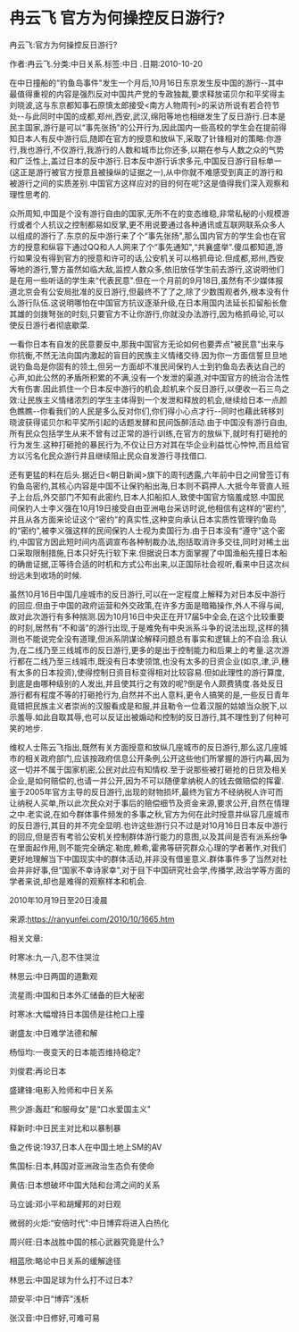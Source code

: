 # 冉云飞  官方为何操控反日游行?    
    
冉云飞:官方为何操控反日游行?    
作者:冉云飞.分类:中日关系.标签:中日 .日期:2010-10-20    
在中日撞船的“钓鱼岛事件"发生一个月后,10月16日东京发生反中国的游行--其中最值得重视的内容是强烈反对中国共产党的专政独裁,要求释放诺贝尔和平奖得主刘晓波,这与东京都知事石原慎太郎接受<南方人物周刊>的采访所说有若合符节处--与此同时中国的成都,郑州,西安,武汉,绵阳等地也相继发生了反日游行.日本是民主国家,游行是可以“事先张扬"的公开行为,因此国内一些高校的学生会在提前得知日本人有反中游行后,随即在官方的授意和放纵下,采取了针锋相对的策略:你游行,我也游行,不仅游行,我游行的人数和城市比你还多,以期在参与人数之众的气势和广泛性上,盖过日本的反中游行.日本反中游行诉求多元,中国反日游行目标单一(这正是游行被官方授意且被操纵的证据之一),从中你就不难感受到真正的游行和被游行之间的实质差别.中国官方这样应对的目的何在呢?这是值得我们深入观察和理性思考的.    
众所周知,中国是个没有游行自由的国家,无所不在的变态维稳,非常私秘的小规模游行或者个人抗议之控制都易如反掌,更不用说要通过各种通讯或互联网联系众多人以组成的游行了.东京的反中游行来了个“事先张扬",那么国内官方的学生会也在官方的授意和纵容下通过QQ和人人网来了个“事先通知",“共襄盛举".傻瓜都知道,游行如果没有得到官方的授意和许可的话,公安机关可以格抓毋论.但成都,郑州,西安等地的游行,警方虽然如临大敌,监控人数众多,依旧放任学生前去游行,这说明他们是在用一些听话的学生来“代表民意".但在一个月前的9月18日,虽然有不少媒体报道北京会有公安局批准的反日游行,但最终不了了之,除了少数围观者外,根本没有什么游行队伍.这说明哪怕在中国官方抗议逐渐升级,在日本用国内法延长扣留船长詹其雄的剑拨弩张的时刻,只要官方不让你游行,你就没办法游行,因为格抓毋论,可以使反日游行者彻底歇菜.    
一看你日本有自发的民意要反中,那我中国官方无论如何也要弄点“被民意"出来与你抗衡,不然无法向国内激起的盲目的民族主义情绪交待.因为你一方面信誓旦旦地说钓鱼岛是你固有的领土,但另一方面却不准民间保钓人士到钓鱼岛去表达自己的心声,如此公然的矛盾所积累的不满,没有一个发泄的渠道,对中国官方的统治合法性大有伤害.因此抓住一个日本反中游行的机会,趁机来个反日游行,以便收一石三鸟之效:让民族主义情绪浓烈的学生主体得到一个发泄和释放的机会,继续给日本一点颜色瞧瞧--你看我们的人民是多么反对你们,你们得小心点才行--同时也藉此转移刘晓波获得诺贝尔和平奖所引起的话题发酵和民间饭醉活动.由于中国没有游行自由,所有民众包括学生从来不曾有过正常的游行训练,在官方的放纵下,就时有打砸抢的行为发生.这种打砸抢的暴民行为,不仅让日方对其在华企业利益忧心忡忡,而且给官方以污名化民众游行并且继续阻止民众自发游行寻找借口.    
还有更猛的料在后头.据近日<朝日新闻>旗下的周刊透露,六年前中日之间曾签订有钓鱼岛密约,其核心内容是中国不让保钓船出海,日本则不羁押人.大抵今年菅直人班子上台后,外交部门不知有此密约,日本人扣船扣人,致使中国官方恼羞成怒.中国民间保钓人士李义强在10月19日接受自由亚洲电台采访时说,他相信有这样的“密约",并且从各方面来论证这个“密约"的真实性,这种变向承认日本实质性管理钓鱼岛的“密约",被李义强这样的民间保钓人士视为卖国行为.由于日本没有“遵守"这个密约,中国官方因此短时间内高调宣布各种制裁办法,抱括取消许多交往,同时对稀土出口采取限制措施,日本只好先行软下来.但据说日本方面掌握了中国渔船先撞日本船的确凿证据,正等待合适的时机和方式公布出来,以正国际社会视听,看来中日这次纠纷远未到收场的时候.    
虽然10月16日中国几座城市的反日游行,可以在一定程度上解释为对日本反中游行的回应.但由于中国的政府运营和外交政策,在许多方面是暗箱操作,外人不得与闻,故对此次游行有多种揣测.因为10月16日中央正在开17届5中全会,在这个比较重要的时刻,居然有“不和谐"的游行出现,于是难免有中央派系斗争的说法出现,这样的猜测也不能说完全没有道理,但派系阴谋论解释问题总有事实和逻辑上的不自洽.我认为,在二线乃至三线城市的反日游行,更多的是出于控制能力和后果上的考量.这次游行都在二线乃至三线城市,既没有日本使领馆,也没有太多的日资企业(如京,津,沪,穗有太多的日本投资),使得控制日资目标变得相对比较容易.但如此理性的游行算度,到底是由哪种级别的人发出,并且使其行之有效的呢?倒是令人颇费猜度.各处反日游行都有程度不等的打砸抢行为,自然并不出人意料,更令人搞笑的是,一些反日青年竟错把民族主义者崇尚的汉服看成是和服,并且勒令一位着汉服的姑娘当众脱下,以示羞辱.如此自取其辱,也可以反证出被煽动和控制的反日游行,其不理性到了何种可笑的地步.    
维权人士陈云飞指出,既然有关方面授意和放纵几座城市的反日游行,那么这几座城市的相关政府部门,应该按政府信息公开条例,公开这些他们所掌握的游行内幕,因为这一切并不属于国家机密,公民对此应有知情权.至于说那些被打砸抢的日货及相关企业,是如何赔偿的,也请一并公开,因为不可以随便拿纳税人的钱去做赔偿的挥霍.鉴于2005年官方主导的反日游行,出现的财物损坏,最终为官方不经纳税人许可而让纳税人买单,所以此次民众对于事后的赔偿细节及资金来源,要求公开,自然在情理之中.老实说,在如今群体事件频发的多事之秋,官方为何在此时授意并纵容几座城市的反日游行,其目的并不完全显明.也许这些游行只不过是对10月16日日本反中游行的回应,但是否有考验公安机关控制群体游行能力的意图,以及其间是否有派系纷争在里面起作用,则不能完全确定.勒庞,赖希,霍弗等研究群众心理的学者著作,对我们更好地理解当下中国现实中的群体活动,并非没有借鉴意义.群体事件多了当然对社会并非好事,但“国家不幸诗家幸",对于目下中国研究社会学,传播学,政治学等方面的学者来说,却也是难得的观察样本和机会.    
2010年10月19日至20日凌晨    
来源:https://ranyunfei.com/2010/10/1665.htm    
    
相关文章:    
时寒冰:九一八,忍不住哭泣    
林思云:中日两国的道歉观    
流星雨:中国和日本外汇储备的巨大秘密    
时寒冰:大幅增持日本国债是往枪口上撞    
谢盛友:中日难学法德和解    
杨恒均:一夜变天的日本能否维持稳定?    
刘俊君:再论日本    
盛建锋:电影入殓师和中日关系    
熊少游:轰赶“和服母女"是“口水爱国主义"    
释新时:中日民主对比和以暴制暴    
鱼之传说:1937,日本人在中国土地上SM的AV    
焦国标:日本,韩国对亚洲政治生态负有使命    
黄佶:日本想破坏中国大陆和台湾之间的关系    
马立诚:邓小平和胡耀邦的对日观    
微弱的火炬:“安倍时代":中日博弈将进入白热化    
周兴旺:日本战胜中国的核心武器究竟是什么?    
相蓝欣:略论中日关系的缓解途径    
林思云:中国足球为什么打不过日本?    
颉安平:中日“博弈"浅析    
张汉音:中日修好,可难可易